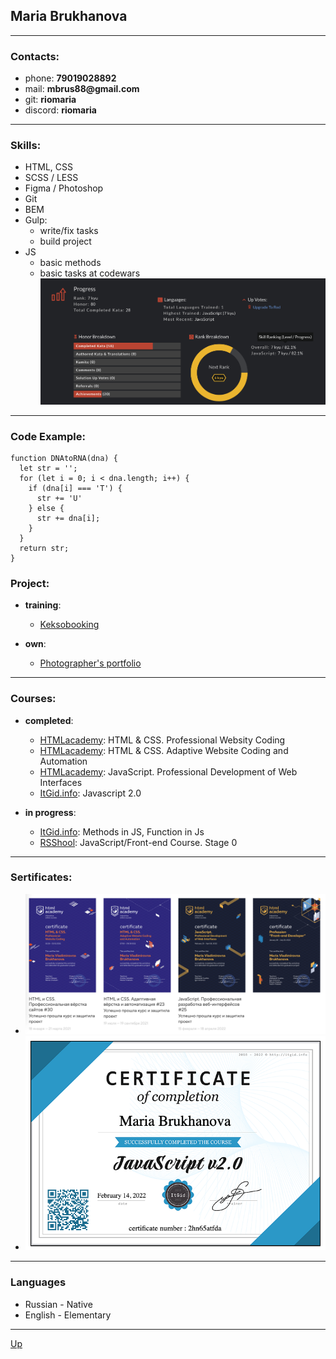 <p id="start"></p>

## Maria Brukhanova
---

### Contacts:

* phone: __79019028892__
* mail: __mbrus88@gmail.com__
* git: __riomaria__
* discord: __riomaria__

---

### Skills:
* HTML, CSS
* SCSS / LESS
* Figma / Photoshop 
* Git
* BEM
* Gulp: 
  * write/fix tasks
  * build project
* JS
  * basic methods
  * basic tasks at codewars
  ![7 - 8 tasks codewars](./img/codewars.png)

---

### Code Example: 
```
function DNAtoRNA(dna) {
  let str = '';
  for (let i = 0; i < dna.length; i++) {
    if (dna[i] === 'T') {
      str += 'U'
    } else {
      str += dna[i];
    }
  }
  return str;
}
```

### Project: 
* __training__:
  * [Keksobooking](https://riomaria.github.io/351483-keksobooking-25/)
  
* __own__: 
  * [Photographer's portfolio](https://nagrechishkina.com)
---

### Courses: 
* __completed__:
  * [HTMLacademy](https://htmlacademy.ru): HTML & CSS. Professional Websity Coding
  * [HTMLacademy](https://htmlacademy.ru): HTML & CSS. Adaptive Website Coding and Automation 
  * [HTMLacademy](https://htmlacademy.ru): JavaScript. Professional Development of Web Interfaces
  * [ItGid.info](https://itgid.info): Javascript 2.0

* __in progress__: 
  * [ItGid.info](https://itgid.info): Methods in JS, Function in Js
  * [RSShool](https://rollingscopes.com): JavaScript/Front-end Course. Stage 0

---

### Sertificates: 
* ![html academy](./img/sertificate/htmlAcademy.png)
* ![html academy](./img/sertificate/itGid.png)

---

### Languages
* Russian - Native
* English - Elementary

---
[Up](#start)
